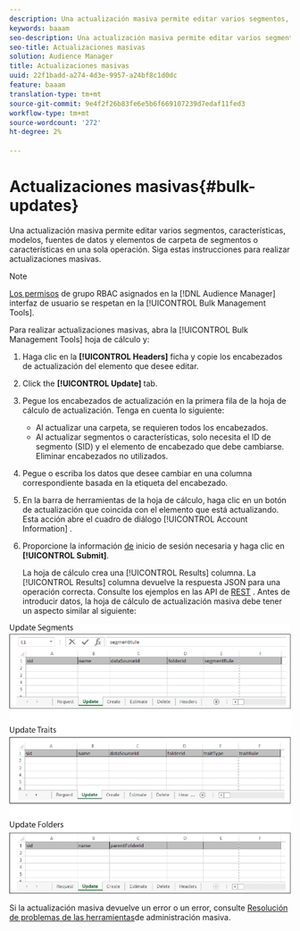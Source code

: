 ```yaml
---
description: Una actualización masiva permite editar varios segmentos, características, modelos, fuentes de datos y elementos de carpeta de segmentos o características en una sola operación. Siga estas instrucciones para realizar actualizaciones masivas.
keywords: baaam
seo-description: Una actualización masiva permite editar varios segmentos, características, modelos, fuentes de datos y elementos de carpeta de segmentos o características en una sola operación. Siga estas instrucciones para realizar actualizaciones masivas.
seo-title: Actualizaciones masivas
solution: Audience Manager
title: Actualizaciones masivas
uuid: 22f1badd-a274-4d3e-9957-a24bf8c1d0dc
feature: baaam
translation-type: tm+mt
source-git-commit: 9e4f2f26b83fe6e5b6f669107239d7edaf11fed3
workflow-type: tm+mt
source-wordcount: '272'
ht-degree: 2%

---
```



# Actualizaciones masivas{#bulk-updates}

Una actualización masiva permite editar varios segmentos, características, modelos, fuentes de datos y elementos de carpeta de segmentos o características en una sola operación. Siga estas instrucciones para realizar actualizaciones masivas.

<!-- 

t_bulk_updates.xml

 -->

>[!NOTE]
>
>[Los permisos](../../features/administration/administration-overview.md) de grupo RBAC asignados en la [!DNL Audience Manager] interfaz de usuario se respetan en la [!UICONTROL Bulk Management Tools].

Para realizar actualizaciones masivas, abra la [!UICONTROL Bulk Management Tools] hoja de cálculo y:

1. Haga clic en la **[!UICONTROL Headers]** ficha y copie los encabezados de actualización del elemento que desee editar.
2. Click the **[!UICONTROL Update]** tab.
3. Pegue los encabezados de actualización en la primera fila de la hoja de cálculo de actualización. Tenga en cuenta lo siguiente:

   * Al actualizar una carpeta, se requieren todos los encabezados.
   * Al actualizar segmentos o características, solo necesita el ID de segmento (SID) y el elemento de encabezado que debe cambiarse. Eliminar encabezados no utilizados.

4. Pegue o escriba los datos que desee cambiar en una columna correspondiente basada en la etiqueta del encabezado.
5. En la barra de herramientas de la hoja de cálculo, haga clic en un botón de actualización que coincida con el elemento que está actualizando.
Esta acción abre el cuadro de diálogo [!UICONTROL Account Information] .

6. Proporcione la información [de](../../reference/bulk-management-tools/bulk-management-intro.md#auth-reqs) inicio de sesión necesaria y haga clic en **[!UICONTROL Submit]**.

   La hoja de cálculo crea una [!UICONTROL Results] columna. La [!UICONTROL Results] columna devuelve la respuesta JSON para una operación correcta. Consulte los ejemplos en las API de [REST](../../api/rest-api-main/rest-api-main.md) . Antes de introducir datos, la hoja de cálculo de actualización masiva debe tener un aspecto similar al siguiente:

![](assets/update.png)

Si la actualización masiva devuelve un error o un error, consulte [Resolución de problemas de las herramientas](../../reference/bulk-management-tools/bulk-troubleshooting.md)de administración masiva.
